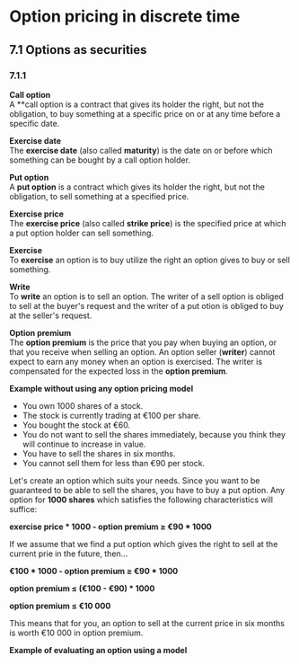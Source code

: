 # Option pricing in discrete time

## 7.1 Options as securities

### 7.1.1

**Call option**\
A **call option is a contract that gives its holder the right, but not the obligation, to buy something at a specific price on or at any time before a specific date.

**Exercise date**\
The **exercise date** (also called **maturity**) is the date on or before which something can be bought by a call option holder.

**Put option**\
A **put option** is a contract which gives its holder the right, but not the obligation, to sell something at a specified price.

**Exercise price**\
The **exercise price** (also called **strike price**) is the specified price at which a put option holder can sell something.

**Exercise**\
To **exercise** an option is to buy utilize the right an option gives to buy or sell something.

**Write**\
To **write** an option is to sell an option. The writer of a sell option is obliged to sell at the buyer's request and the writer of a put otion is obliged to buy at the seller's request.

**Option premium**\
The **option premium** is the price that you pay when buying an option, or that you receive when selling an option. An option seller (**writer**) cannot expect to earn any money when an option is exercised. The writer is compensated for the expected loss in the **option premium**.

**Example without using any option pricing model**
- You own 1000 shares of a stock.
- The stock is currently trading at €100 per share.
- You bought the stock at €60.
- You do not want to sell the shares immediately, because you think they will continue to increase in value.
- You have to sell the shares in six months.
- You cannot sell them for less than €90 per stock.

Let's create an option which suits your needs. Since you want to be guaranteed to be able to sell the shares, you have to buy a put option. Any option for **1000 shares** which satisfies the following characteristics will suffice:

**exercise price * 1000 - option premium ≥ €90 * 1000**

If we assume that we find a put option which gives the right to sell at the current prie in the future, then...

**€100 * 1000 - option premium ≥ €90 * 1000**

**option premium ≤ (€100 - €90) * 1000**

**option premium ≤ €10 000**

This means that for you, an option to sell at the current price in six months is worth €10 000 in option premium.

**Example of evaluating an option using a model**
